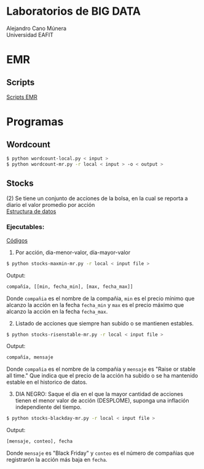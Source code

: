 # Laboratorios de BIG DATA
Alejandro Cano Múnera <br/>
Universidad EAFIT 

# EMR
## Scripts
[Scripts EMR](https://github.com/alejocano22/TETbigdata/tree/master/EMR)

# Programas
## Wordcount

```sh
$ python wordcount-local.py < input >
$ python wordcount-mr.py -r local < input > -o < output >
```

## Stocks
(2) Se tiene un conjunto de acciones de la bolsa, en la cual se reporta a diario el valor promedio por acción <br/>
[Estructura de datos](https://github.com/alejocano22/TETbigdata/blob/master/Datasets/dataempresas.csv) <br/>

### Ejecutables:

[Códigos](https://github.com/alejocano22/TETbigdata/tree/master/Programas/Stocks)

1. Por acción, dia-menor-valor, día-mayor-valor  <br/>
```sh
$ python stocks-maxmin-mr.py -r local < input file >
```
Output:
```sh
compañía, [[min, fecha_min], [max, fecha_max]]
```
Donde `compañia` es el nombre de la compañia, `min` es el precio mínimo que alcanzo la acción en la fecha `fecha_min` y `max` es el precio máximo que alcanzo la acción en la fecha `fecha_max`. <br/>

2. Listado de acciones que siempre han subido o se mantienen estables.<br/>
```sh
$ python stocks-risenstable-mr.py -r local < input file >
```
Output:
```sh
compañía, mensaje
```
Donde `compañia` es el nombre de la compañia y `mensaje` es "Raise or stable all time." Que indica que el precio de la acción ha subido o se ha mantenido estable en el historico de datos. <br/>


3. DIA NEGRO: Saque el día en el que la mayor cantidad de acciones tienen el menor valor de acción (DESPLOME), suponga una inflación independiente del tiempo.<br/>
```sh
$ python stocks-blackday-mr.py -r local < input file >
```
Output:
```sh
[mensaje, conteo], fecha
```
Donde `mensaje` es "Black Friday" y `conteo` es el número de compañias que registrarón la acción más baja en `fecha`. <br/>
